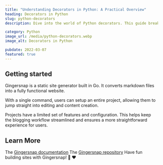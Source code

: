 ```yaml
---
title: "Understanding Decorators in Python: A Practical Overview"
heading: Decorators in Python
slug: python-decorators
description: Dive into the world of Python decorators. This guide breaks down how decorators work, their uses, and how to create your own to enhance your Python code.

category: Python
image_url: /media/python-decorators.webp
image_alt: Decorators in Python

pubdate: 2022-03-07
featured: true
---
```


## Getting started

Gingersnap is a static site generator built in Go. It converts markdown files into a fully functional website.

With a single command, users can setup an entire project, allowing them to jump straight into editing and content creation.

Projects have a limited set of features and configuration. This helps keep the blogging workflow streamlined and ensures a more straightforward experience for users.

## Learn More

The [Gingersnap documentation](/docs/)
The [Gingersnap repository](https://github.com/TunedMystic/gingersnap)
Have fun building sites with Gingersnap! 🍪 ❤️